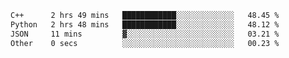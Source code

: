 <!--START_SECTION:waka-->

```txt
C++      2 hrs 49 mins   ████████████░░░░░░░░░░░░░   48.45 %
Python   2 hrs 48 mins   ████████████░░░░░░░░░░░░░   48.12 %
JSON     11 mins         ▓░░░░░░░░░░░░░░░░░░░░░░░░   03.21 %
Other    0 secs          ░░░░░░░░░░░░░░░░░░░░░░░░░   00.23 %
```

<!--END_SECTION:waka-->
